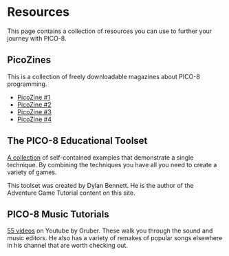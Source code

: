 # Resources

This page contains a collection of resources you can use to further your
journey with PICO-8.

## PicoZines

This is a collection of freely downloadable magazines about PICO-8 programming.

* [PicoZine #1](https://sectordub.itch.io/pico-8-fanzine-1)
* [PicoZine #2](https://sectordub.itch.io/pico-8-fanzine-2)
* [PicoZine #3](https://sectordub.itch.io/pico-8-fanzine-3)
* [PicoZine #4](https://sectordub.itch.io/-pico-8-zine-4)

## The PICO-8 Educational Toolset

[A collection](https://mboffin.itch.io/pico8-educational-toolset) of
self-contained examples that demonstrate a single technique. By combining the
techniques you have all you need to create a variety of games.

This toolset was created by Dylan Bennett. He is the author of the Adventure
Game Tutorial content on this site.

## PICO-8 Music Tutorials

[55
videos](https://www.youtube.com/playlist?list=PLur95ujyAigsqZR1aNTrVGAvXD7EqywdS)
on Youtube by Gruber. These walk you through the sound and music editors. He
also has a variety of remakes of popular songs elsewhere in his channel that
are worth checking out.
